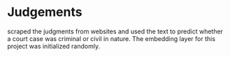 # Judgements

scraped the judgments from websites and used the text to predict whether a court case was criminal or civil in nature. 
The embedding layer for this project was initialized randomly.
